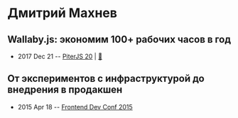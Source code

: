 # Дмитрий Махнев

## Wallaby.js: экономим 100+ рабочих часов в год
- 2017 Dec 21 -- [PiterJS 20](https://www.youtube.com/watch?v=w7Woj5IxwUM)  | [:notebook:](https://cloud.mail.ru/public/7AER/b2qUfEemo)  
## От экспериментов с инфраструктурой до внедрения в продакшен
- 2015 Apr 18 -- [Frontend Dev Conf 2015](https://www.youtube.com/watch?v=xM32c-0BMXc)    
